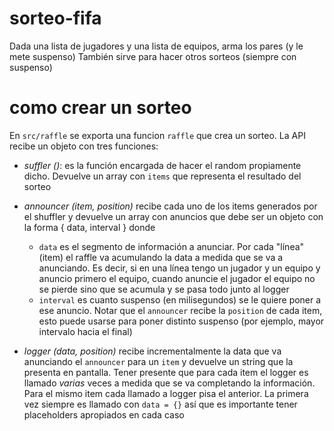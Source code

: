 # sorteo-fifa
Dada una lista de jugadores y una lista de equipos, arma los pares (y le mete suspenso)
También sirve para hacer otros sorteos (siempre con suspenso)

# como crear un sorteo

En `src/raffle` se exporta una funcion `raffle` que crea un sorteo. La API recibe un objeto con tres funciones:

* *suffler ()*: es la función encargada de hacer el random propiamente dicho. 
Devuelve un array con `items` que representa el resultado del sorteo

* *announcer (item, position)* recibe cada uno de los items generados por el 
shuffler y devuelve un array con anuncios que debe ser un objeto con la forma
{ data, interval } donde
  * `data` es el segmento de información a anunciar. Por cada "línea" (item) el
raffle va acumulando la data a medida que se va a anunciando. Es decir, si en una línea
tengo un jugador y un equipo y anuncio primero el equipo, cuando anuncie el jugador 
el equipo no se pierde sino que se acumula y se pasa todo junto al logger
  * `interval` es cuanto suspenso (en milisegundos) se le quiere poner a ese anuncio.
Notar que el `announcer` recibe la `position` de cada item, esto puede usarse para poner
distinto suspenso (por ejemplo, mayor intervalo hacia el final)

* *logger (data, position)* recibe incrementalmente la data que va anunciando el `announcer`
para un `item` y devuelve un string que la presenta en pantalla. Tener presente que para cada item
el logger es llamado *varias* veces a medida que se va completando la información. Para el mismo item
cada llamado a logger pisa el anterior. La primera vez siempre es llamado con `data = {}` así que es
importante tener placeholders apropiados en cada caso

